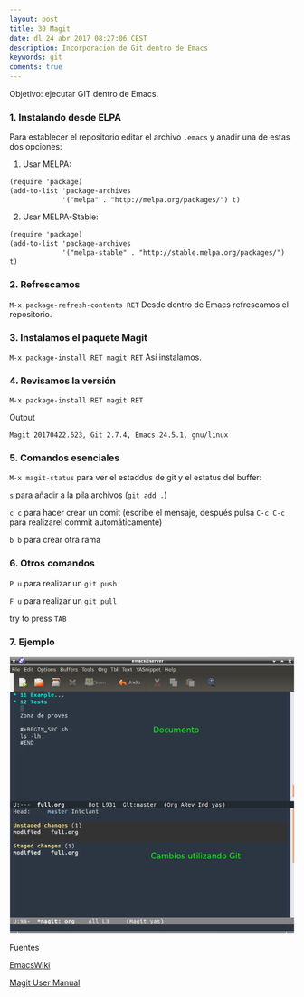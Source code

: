 ```yaml
---
layout: post
title: 30 Magit
date: dl 24 abr 2017 08:27:06 CEST 
description: Incorporación de Git dentro de Emacs
keywords: git
coments: true
---
```


Objetivo: ejecutar GIT dentro de Emacs.

### 1. Instalando desde ELPA

Para establecer el repositorio editar el archivo `.emacs` y anadir una de estas dos opciones:

1. Usar MELPA:

```
(require 'package)
(add-to-list 'package-archives
             '("melpa" . "http://melpa.org/packages/") t)
```
2. Usar MELPA-Stable:

```
(require 'package)
(add-to-list 'package-archives
             '("melpa-stable" . "http://stable.melpa.org/packages/") t)
```

### 2. Refrescamos

`M-x package-refresh-contents RET` Desde dentro de Emacs refrescamos el repositorio.

### 3. Instalamos el paquete Magit

`M-x package-install RET magit RET` Así instalamos.

### 4. Revisamos la versión

```
M-x package-install RET magit RET
```

Output

```
Magit 20170422.623, Git 2.7.4, Emacs 24.5.1, gnu/linux
```

### 5. Comandos esenciales

`M-x magit-status` para ver el estaddus de git y el estatus del buffer:

`s` para añadir a la pila archivos (`git add .`)

`c c` para hacer crear un comit (escribe el mensaje, después pulsa `C-c C-c` para realizarel commit automáticamente)

`b b` para crear otra rama

### 6. Otros comandos

`P u` para realizar un `git push`

`F u` para realizar un `git pull`

 try to press `TAB`


### 7. Ejemplo

![magit](/images/magit.png)


Fuentes

[EmacsWiki](https://www.emacswiki.org/emacs/Magit)

[Magit User Manual](https://magit.vc/manual/magit/index.html#SEC_Contents)
